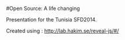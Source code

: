 #Open Source: A life changing

Presentation for the Tunisia SFD2014.

Created using : http://lab.hakim.se/reveal-js/#/